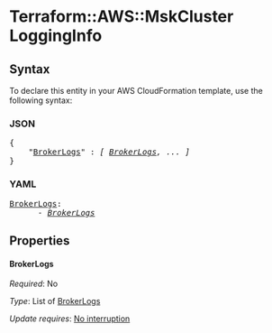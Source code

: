 # Terraform::AWS::MskCluster LoggingInfo

## Syntax

To declare this entity in your AWS CloudFormation template, use the following syntax:

### JSON

<pre>
{
    "<a href="#brokerlogs" title="BrokerLogs">BrokerLogs</a>" : <i>[ <a href="logginginfo-brokerlogs.md">BrokerLogs</a>, ... ]</i>
}
</pre>

### YAML

<pre>
<a href="#brokerlogs" title="BrokerLogs">BrokerLogs</a>: <i>
      - <a href="logginginfo-brokerlogs.md">BrokerLogs</a></i>
</pre>

## Properties

#### BrokerLogs

_Required_: No

_Type_: List of <a href="logginginfo-brokerlogs.md">BrokerLogs</a>

_Update requires_: [No interruption](https://docs.aws.amazon.com/AWSCloudFormation/latest/UserGuide/using-cfn-updating-stacks-update-behaviors.html#update-no-interrupt)

